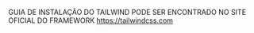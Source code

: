 GUIA DE INSTALAÇÃO DO TAILWIND PODE SER ENCONTRADO NO SITE OFICIAL DO FRAMEWORK https://tailwindcss.com

